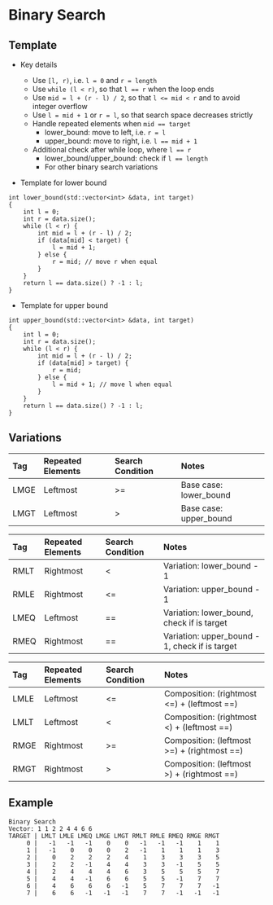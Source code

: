 # Binary Search

## Template

* Key details
  * Use `[l, r)`, i.e. `l = 0` and `r = length`
  * Use `while (l < r)`, so that `l == r` when the loop ends
  * Use `mid = l + (r - l) / 2`, so that `l <= mid < r` and to avoid integer overflow
  * Use `l = mid + 1` or `r = l`, so that search space decreases strictly
  * Handle repeated elements when `mid == target`
    * lower_bound: move to left, i.e. `r = l`
    * upper_bound: move to right, i.e. `l == mid + 1`
  * Additional check after while loop, where `l == r`
    * lower_bound/upper_bound: check if `l == length`
    * For other binary search variations

* Template for lower bound
```
int lower_bound(std::vector<int> &data, int target)
{
    int l = 0;
    int r = data.size();
    while (l < r) {
        int mid = l + (r - l) / 2;
        if (data[mid] < target) {
            l = mid + 1;
        } else {
            r = mid; // move r when equal
        }
    }
    return l == data.size() ? -1 : l;
}
```

* Template for upper bound
```
int upper_bound(std::vector<int> &data, int target)
{
    int l = 0;
    int r = data.size();
    while (l < r) {
        int mid = l + (r - l) / 2;
        if (data[mid] > target) {
            r = mid;
        } else {
            l = mid + 1; // move l when equal
        }
    }
    return l == data.size() ? -1 : l;
}
```

## Variations

| Tag  | Repeated Elements | Search Condition | Notes |
| :--- | :---------------- | :--------------- | :---- |
| LMGE | Leftmost  | >= | Base case: lower_bound |
| LMGT | Leftmost  | >  | Base case: upper_bound |

| Tag  | Repeated Elements | Search Condition | Notes |
| :--- | :---------------- | :--------------- | :---- |
| RMLT | Rightmost | <  | Variation: lower_bound - 1 |
| RMLE | Rightmost | <= | Variation: upper_bound - 1 |
| LMEQ | Leftmost  | == | Variation: lower_bound, check if is target |
| RMEQ | Rightmost | == | Variation: upper_bound - 1, check if is target |

| Tag  | Repeated Elements | Search Condition | Notes |
| :--- | :---------------- | :--------------- | :---- |
| LMLE | Leftmost  | <= | Composition: (rightmost <=) + (leftmost ==) |
| LMLT | Leftmost  | <  | Composition: (rightmost <) + (leftmost ==) |
| RMGE | Rightmost | >= | Composition: (leftmost >=) + (rightmost ==) |
| RMGT | Rightmost | >  | Composition: (leftmost >) + (rightmost ==) |

## Example
```
Binary Search
Vector: 1 1 2 2 4 4 6 6
TARGET | LMLT LMLE LMEQ LMGE LMGT RMLT RMLE RMEQ RMGE RMGT
     0 |   -1   -1   -1    0    0   -1   -1   -1    1    1
     1 |   -1    0    0    0    2   -1    1    1    1    3
     2 |    0    2    2    2    4    1    3    3    3    5
     3 |    2    2   -1    4    4    3    3   -1    5    5
     4 |    2    4    4    4    6    3    5    5    5    7
     5 |    4    4   -1    6    6    5    5   -1    7    7
     6 |    4    6    6    6   -1    5    7    7    7   -1
     7 |    6    6   -1   -1   -1    7    7   -1   -1   -1
```

